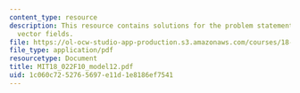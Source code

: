 ```yaml
---
content_type: resource
description: This resource contains solutions for the problem statements related to
  vector fields.
file: https://ol-ocw-studio-app-production.s3.amazonaws.com/courses/18-022-calculus-of-several-variables-fall-2010/1c060c7252765697e11d1e8186ef7541_MIT18_022F10_model12.pdf
file_type: application/pdf
resourcetype: Document
title: MIT18_022F10_model12.pdf
uid: 1c060c72-5276-5697-e11d-1e8186ef7541
---
```

